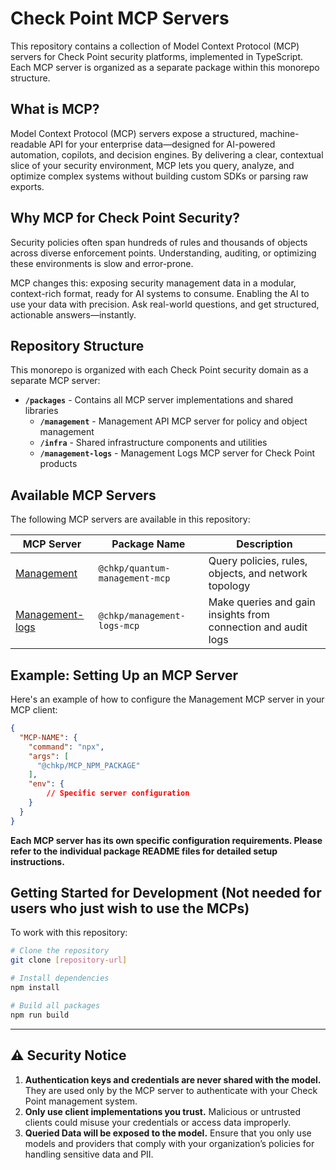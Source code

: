 # Check Point MCP Servers

This repository contains a collection of Model Context Protocol (MCP) servers for Check Point security platforms, implemented in TypeScript. Each MCP server is organized as a separate package within this monorepo structure.

## What is MCP?

Model Context Protocol (MCP) servers expose a structured, machine-readable API for your enterprise data—designed for AI-powered automation, copilots, and decision engines. By delivering a clear, contextual slice of your security environment, MCP lets you query, analyze, and optimize complex systems without building custom SDKs or parsing raw exports.

## Why MCP for Check Point Security?
 
Security policies often span hundreds of rules and thousands of objects across diverse enforcement points. Understanding, auditing, or optimizing these environments is slow and error-prone. 

MCP changes this: exposing security management data in a modular, context-rich format, ready for AI systems to consume. Enabling the AI to use your data with precision. Ask real-world questions, and get structured, actionable answers—instantly.

## Repository Structure

This monorepo is organized with each Check Point security domain as a separate MCP server:

- **`/packages`** - Contains all MCP server implementations and shared libraries
  - **`/management`** - Management API MCP server for policy and object management
  - **`/infra`** - Shared infrastructure components and utilities
  - **`/management-logs`** - Management Logs MCP server for Check Point products

## Available MCP Servers

The following MCP servers are available in this repository:

| MCP Server | Package Name | Description |
|------------|--------------|-------------|
| [Management](./packages/management/) | `@chkp/quantum-management-mcp` | Query policies, rules, objects, and network topology |
| [Management-logs](./packages/management-logs/) | `@chkp/management-logs-mcp` | Make queries and gain insights from connection and audit logs |


## Example: Setting Up an MCP Server

Here's an example of how to configure the Management MCP server in your MCP client:

```json
{
  "MCP-NAME": {
    "command": "npx",
    "args": [
      "@chkp/MCP_NPM_PACKAGE"
    ],
    "env": {
        // Specific server configuration 
    }
  }
}
```

__Each MCP server has its own specific configuration requirements. Please refer to the individual package README files for detailed setup instructions.__

## Getting Started for Development (Not needed for users who just wish to use the MCPs)

To work with this repository:

```bash
# Clone the repository
git clone [repository-url]

# Install dependencies
npm install

# Build all packages
npm run build
```

---

## ⚠️ Security Notice

1. **Authentication keys and credentials are never shared with the model.** They are used only by the MCP server to authenticate with your Check Point management system.  
2. **Only use client implementations you trust.** Malicious or untrusted clients could misuse your credentials or access data improperly.  
3. **Queried Data will be exposed to the model.** Ensure that you only use models and providers that comply with your organization’s policies for handling sensitive data and PII.
